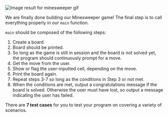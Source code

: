 ![Image result for minesweeper gif](https://prometheanresearch.com/wp-content/uploads/2019/08/Minesweeper.gif)

We are finally done building our Minesweeper game! The final step is to call everything properly in our `main` function.

`main` should be composed of the following steps:

1. Create a board.
2. Board should be printed.
3. So long as the game is still in session and the board is not solved yet, the program should continuously prompt for a move.
4. Get the move from the user.
5. Show or flag the user-inputted cell, depending on the move.
6. Print the board again.
7. Repeat steps 3-7 so long as the conditions in Step 3 or not met.
8. When the conditions are met, output a congratulations message if the board is solved. Otherwise the user must have lost, so output a message indicating the user has failed.

There are **7 test cases** for you to test your program on covering a variety of scenarios.


